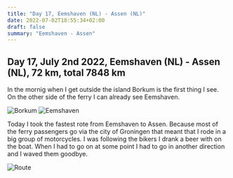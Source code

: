 ```yaml
---
title: "Day 17, Eemshaven (NL) - Assen (NL)"
date: 2022-07-02T18:55:34+02:00
draft: false
summary: "Eemshaven - Assen"
---
```

## Day 17, July 2nd 2022, Eemshaven (NL) - Assen (NL), 72 km, total 7848 km
In the mornig when I get outside the island Borkum is the first thing I see. On the
other side of the ferry I can already see Eemshaven.

![Borkum](/images/noordkaap2022-07-02-06-borkum-r.jpg "Borkum")
![Eemshaven](/images/noordkaap2022-07-02-01-eemshaven-r.jpg "Eemshaven")

Today I took the fastest rote from Eemshaven to Assen. Because most of the ferry passengers go via the city of Groningen
that meant that I rode in a big group of motorcycles. I was following the bikers I drank a beer with on the boat.
When I had to go on at some point I had to go in another direction and I waved them goodbye.

![Route](/images/kaart-dag-17.jpg "Route")
